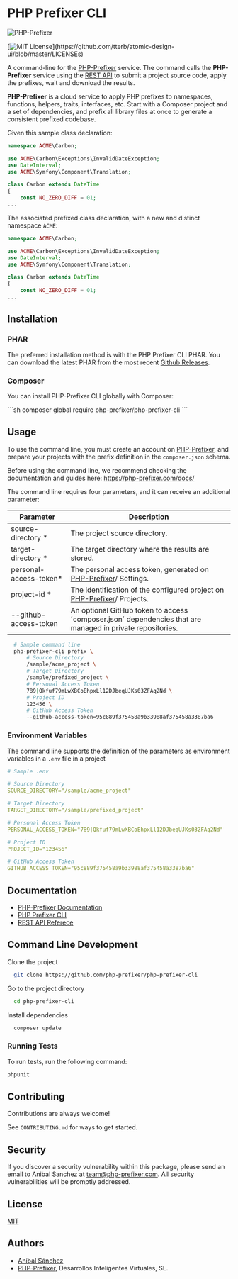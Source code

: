 # PHP Prefixer CLI

![PHP-Prefixer](https://php-prefixer.com/images/logo/php-prefixer-144x144.png)

[![MIT License](https://img.shields.io/apm/l/atomic-design-ui.svg?)](https://github.com/tterb/atomic-design-ui/blob/master/LICENSEs)

A command-line for the [PHP-Prefixer](https://php-prefixer.com) service. The command calls the **PHP-Prefixer** service using the [REST API](https://php-prefixer.com/docs/rest-api-reference/) to submit a project source code, apply the prefixes, wait and download the results.

**PHP-Prefixer** is a cloud service to apply PHP prefixes to namespaces, functions, helpers, traits, interfaces, etc. Start with a Composer project and a set of dependencies, and prefix all library files at once to generate a consistent prefixed codebase.

Given this sample class declaration:

```php
namespace ACME\Carbon;

use ACME\Carbon\Exceptions\InvalidDateException;
use DateInterval;
use ACME\Symfony\Component\Translation;

class Carbon extends DateTime
{
    const NO_ZERO_DIFF = 01;
...
```

The associated prefixed class declaration, with a new and distinct namespace `ACME`:

```php
namespace ACME\Carbon;

use ACME\Carbon\Exceptions\InvalidDateException;
use DateInterval;
use ACME\Symfony\Component\Translation;

class Carbon extends DateTime
{
    const NO_ZERO_DIFF = 01;
...
```

## Installation

### PHAR

The preferred installation method is with the PHP Prefixer CLI PHAR. You can download the latest PHAR from the most recent [Github Releases](https://github.com/PHP-Prefixer/php-prefixer-cli/releases).

### Composer

You can install PHP-Prefixer CLI globally with Composer:

´´´sh
composer global require php-prefixer/php-prefixer-cli
´´´

## Usage

To use the command line, you must create an account on [PHP-Prefixer](https://php-prefixer.com/), and prepare your projects with the prefix definition in the `composer.json` schema.

Before using the command line, we recommend checking the documentation and guides here: <https://php-prefixer.com/docs/>

The command line requires four parameters, and it can receive an additional parameter:

Parameter | Description
---------|----------
source-directory * | The project source directory.
target-directory *| The target directory where the results are stored.
personal-access-token* | The personal access token, generated on [PHP-Prefixer](https://php-prefixer.com/)/ Settings.
project-id * | The identification of the configured project on [PHP-Prefixer](https://php-prefixer.com/)/ Projects.
--github-access-token | An optional GitHub token to access ´composer.json´ dependencies that are managed in private repositories.

```bash
  # Sample command line
  php-prefixer-cli prefix \
      # Source Directory
      /sample/acme_project \
      # Target Directory
      /sample/prefixed_project \
      # Personal Access Token
      789|Qkfuf79mLwXBCoEhpxLl12DJbeqUJKs03ZFAq2Nd \
      # Project ID
      123456 \
      # GitHub Access Token
      --github-access-token=95c889f375458a9b33988af375458a3387ba6
```

### Environment Variables

The command line supports the definition of the parameters as environment variables in a `.env` file in a project

```yml
# Sample .env

# Source Directory
SOURCE_DIRECTORY="/sample/acme_project"

# Target Directory
TARGET_DIRECTORY="/sample/prefixed_project"

# Personal Access Token
PERSONAL_ACCESS_TOKEN="789|Qkfuf79mLwXBCoEhpxLl12DJbeqUJKs03ZFAq2Nd"

# Project ID
PROJECT_ID="123456"

# GitHub Access Token
GITHUB_ACCESS_TOKEN="95c889f375458a9b33988af375458a3387ba6"
```

## Documentation

- [PHP-Prefixer Documentation](https://php-prefixer.com/docs)
- [PHP Prefixer CLI](https://php-prefixer.com/docs/command-line)
- [REST API Referece](https://php-prefixer.com/docs/rest-api-reference/)

## Command Line Development

Clone the project

```bash
  git clone https://github.com/php-prefixer/php-prefixer-cli
```

Go to the project directory

```bash
  cd php-prefixer-cli
```

Install dependencies

```bash
  composer update
```

### Running Tests

To run tests, run the following command:

```bash
phpunit
```

## Contributing

Contributions are always welcome!

See `CONTRIBUTING.md` for ways to get started.

## Security

If you discover a security vulnerability within this package, please send an email to Anibal Sanchez at team@php-prefixer.com. All security vulnerabilities will be promptly addressed.

## License

[MIT](https://choosealicense.com/licenses/mit/)

## Authors

- [Aníbal Sánchez](https://www.twitter.com/anibal_sanchez)
- [PHP-Prefixer](https://php-prefixer.com/), Desarrollos Inteligentes Virtuales, SL.
